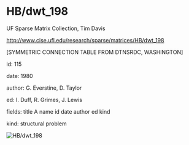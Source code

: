 # HB/dwt_198

 UF Sparse Matrix Collection, Tim Davis

 http://www.cise.ufl.edu/research/sparse/matrices/HB/dwt_198

 [SYMMETRIC CONNECTION TABLE FROM DTNSRDC, WASHINGTON]

 id: 115

 date: 1980

 author: G. Everstine, D. Taylor

 ed: I. Duff, R. Grimes, J. Lewis

 fields: title A name id date author ed kind

 kind: structural problem

![HB/dwt_198](http://www2.research.att.com/~yifanhu/GALLERY/GRAPHS/GIF_SMALL/HB@dwt_198.gif)